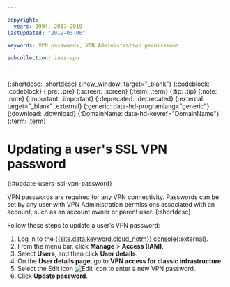 ```yaml
---

copyright:
  years: 1994, 2017-2019
lastupdated: "2019-03-06"

keywords: VPN passwords, VPN Administration permissions

subcollection: iaas-vpn

---
```


{:shortdesc: .shortdesc}
{:new_window: target="_blank"}
{:codeblock: .codeblock}
{:pre: .pre}
{:screen: .screen}
{:term: .term}
{:tip: .tip}
{:note: .note}
{:important: .important}
{:deprecated: .deprecated}
{:external: target="_blank" .external}
{:generic: data-hd-programlang="generic"}
{:download: .download}
{:DomainName: data-hd-keyref="DomainName"}
{:term: .term}

# Updating a user's SSL VPN password
{:#update-users-ssl-vpn-password}

VPN passwords are required for any VPN connectivity. Passwords can be set by any user with VPN Administration permissions associated with an account, such as an account owner or parent user.
{:shortdesc}

Follow these steps to update a user’s VPN password:

1. Log in to the [{{site.data.keyword.cloud_notm}} console](https://{DomainName}/){:external}.
1. From the menu bar, click **Manage** &gt; **Access (IAM)**.
2. Select **Users**, and then click **User details**.
3. On the **User details page**, go to **VPN access for classic infrastructure**.
4. Select the Edit icon ![Edit icon](../icons/icon_write.svg) to enter a new VPN password.
5. Click **Update password**.
